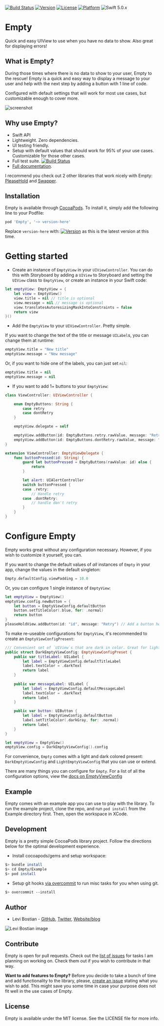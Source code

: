 [![Build Status](https://travis-ci.com/levibostian/Empty-iOS.svg?branch=master)](https://travis-ci.com/levibostian/Empty-iOS)
[![Version](https://img.shields.io/cocoapods/v/Empty.svg?style=flat)](https://cocoapods.org/pods/Empty)
[![License](https://img.shields.io/cocoapods/l/Empty.svg?style=flat)](https://cocoapods.org/pods/Empty)
[![Platform](https://img.shields.io/cocoapods/p/Empty.svg?style=flat)](https://cocoapods.org/pods/Empty)
![Swift 5.0.x](https://img.shields.io/badge/Swift-5.0.x-orange.svg)

# Empty

Quick and easy UIView to use when you have no data to show. Also great for displaying errors!

## What is Empty?

During those times where there is no data to show to your user, Empty to the rescue! Empty is a quick and easy way to display a message to your user and help with the next step by adding a button with 1 line of code.

Configured with default settings that will work for most use cases, but customizable enough to cover more.

![screenshot](misc/example_screenshot.png)

## Why use Empty?

* Swift API
* Lightweight. Zero dependencies. 
* UI testing friendly. 
* Setup with default values that should work for 95% of your use cases. Customizable for those other cases. 
* Full test suite. [![Build Status](https://travis-ci.com/levibostian/Empty-iOS.svg?branch=master)](https://travis-ci.com/levibostian/Empty-iOS)
* [Full documentation](https://levibostian.github.io/Empty-iOS/). 

I recommend you check out 2 other libraries that work nicely with Empty: [PleaseHold](https://github.com/levibostian/PleaseHold-iOS) and [Swapper](https://github.com/levibostian/Swapper-iOS).

## Installation

Empty is available through [CocoaPods](https://cocoapods.org/pods/Empty). To install it, simply add the following line to your Podfile:

```ruby
pod 'Empty', '~> version-here'
```

Replace `version-here` with: [![Version](https://img.shields.io/cocoapods/v/Empty.svg?style=flat)](https://cocoapods.org/pods/Empty) as this is the latest version at this time. 

# Getting started

* Create an instance of `EmptyView` in your `UIViewController`. You can do this with Storyboard by adding a `UIView` to Storyboard and setting the `UIView` class to `EmptyView`, or create an instance in your Swift code:

```swift
let emptyView: EmptyView = {
    let view = EmptyView()
    view.title = nil // title is optional 
    view.message = nil // message is optional    
    view.translatesAutoresizingMaskIntoConstraints = false  
    return view
}()
```

* Add the `EmptyView` to your `UIViewController`. Pretty simple. 

If you want to change the text of the title or message `UILabel`s, you can change them at runtime:

```swift
emptyView.title = "New title"
emptyView.message = "New message"
```

Or, if you want to hide one of the labels, you can just set `nil`:

```swift
emptyView.title = nil 
emptyView.message = nil 
```

* If you want to add 1+ buttons to your `EmptyView`:

```swift
class ViewController: UIViewController {

    enum EmptyButtons: String {
        case retry
        case dontRetry
    }

    emptyView.delegate = self

    emptyView.addButton(id: EmptyButtons.retry.rawValue, message: "Retry")
    emptyView.addButton(id: EmptyButtons.dontRetry.rawValue, message: "Dont Retry")
}

extension ViewController: EmptyViewDelegate {
    func buttonPressed(id: String) {
        guard let buttonPressed = EmptyButtons(rawValue: id) else {
            return
        }

        let alert: UIAlertController
        switch buttonPressed {
        case .retry:
            // Handle retry 
        case .dontRetry:
            // handle don't retry
        }
    }
}        
```

# Configure Empty 

Empty works great without any configuration necessary. However, if you wish to customize it yourself, you can. 

If you want to change the default values of *all* instances of `Empty` in your app, change the values in the default singleton:

```swift
Empty.defaultConfig.viewPadding = 10.0
```

Or, you can configure 1 single instance of `EmptyView`:

```swift
let emptyView = EmptyView()
emptyView.config.newButton = {
    let button = EmptyViewConfig.defaultButton
    button.setTitleColor(.blue, for: .normal)
    return button
}
pleaseHoldView.addButton(id: "id", message: "Retry") // Add a button here, it will have blue text color!
```

To make re-useable configurations for `EmptyView`, it's recommended to create an `EmptyViewConfigPresent`:

```swift
/// Convenient set of `UIView`s that are dark in color. Great for light colored backgrounds.
public struct DarkEmptyViewConfig: EmptyViewConfigPreset {    
    public var titleLabel: UILabel {
        let label = EmptyViewConfig.defaultTitleLabel
        label.textColor = .darkText
        return label
    }
    
    public var messageLabel: UILabel {
        let label = EmptyViewConfig.defaultMessageLabel
        label.textColor = .darkText
        return label
    }

    public var button: UIButton {
        let label = EmptyViewConfig.defaultButton
        label.setTitleColor(.darkGray, for: .normal)
        return label
    }
}

let emptyView = EmptyView()
emptyView.config = DarkEmptyViewConfig().config
```

For convenience, `Empty` comes with a light and dark colored present: `DarkEmptyViewConfig` and `LightEmptyViewConfig` that you can use or extend. 

There are many things you can configure for `Empty`. For a list of all the configuration options, view the [docs on EmptyViewConfig](https://levibostian.github.io/Empty-iOS/Classes/EmptyViewConfig.html)

## Example

Empty comes with an example app you can use to play with the library. To run the example project, clone the repo, and run `pod install` from the Example directory first. Then, open the workspace in XCode. 

## Development 

Empty is a pretty simple CocoaPods library project. Follow the directions below for the optimal development experience. 

* Install cocoapods/gems and setup workspace:

```bash
$> bundle install
$> cd Empty/Example
$> pod install
```

* Setup git hooks [via overcommit](https://github.com/brigade/overcommit/) to run misc tasks for you when using git. 

```bash
$> overcommit --install
```

## Author

* Levi Bostian - [GitHub](https://github.com/levibostian), [Twitter](https://twitter.com/levibostian), [Website/blog](http://levibostian.com)

![Levi Bostian image](https://gravatar.com/avatar/22355580305146b21508c74ff6b44bc5?s=250)

## Contribute

Empty is open for pull requests. Check out the [list of issues](https://github.com/levibostian/Empty-ios/issues) for tasks I am planning on working on. Check them out if you wish to contribute in that way.

**Want to add features to Empty?** Before you decide to take a bunch of time and add functionality to the library, please, [create an issue](https://github.com/levibostian/Empty-iOS/issues/new) stating what you wish to add. This might save you some time in case your purpose does not fit well in the use cases of Empty.

## License

Empty is available under the MIT license. See the LICENSE file for more info.
